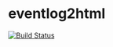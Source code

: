 # eventlog2html

[![Build Status](https://travis-ci.org/mpickering/eventlog2pretty.svg?branch=master)](https://travis-ci.org/mpickering/eventlog2pretty)


